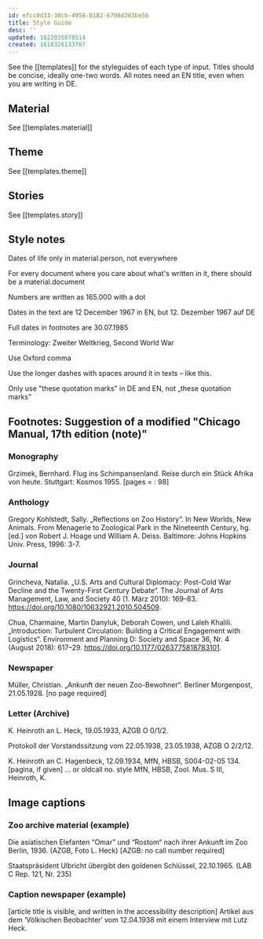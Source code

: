 ```yaml
---
id: efcc0d33-30cb-4958-8182-6798d283be5b
title: Style Guide
desc: ''
updated: 1622035078514
created: 1618326133707
---
```


<!-- >**Note from Arthur**
I have added the style guide draft by Filippo as a starting point. When this note is finalised, it will be integrated into the [[templates]] and will then autofill with fitting fields for each category as you create a new material, theme or story. See [[help.file structure]] for more information regarding the existing fields and their functions. Dot dot dot-->

<!-- Notes should be in comments like this -->
<!-- Easiest way to do this - Hit `Cmd + /` -->
<!-- On Windows Press Ctrl + / -->
<!-- On Mac Press Cmd + / -->

See the [[templates]] for the styleguides of each type of input. Titles should be concise, ideally one-two words. All notes need an EN title, even when you are writing in DE.

## Material

See [[templates.material]]

## Theme

See [[templates.theme]]

## Stories

See [[templates.story]]

## Style notes

Dates of life only in material.person, not everywhere

For every document where you care about what's written in it, there should be a material.document

Numbers are written as 165.000 with a dot

Dates in the text are 12 December 1967 in EN, but 12. Dezember 1967 auf DE

Full dates in footnotes are 30.07.1985

Terminology: Zweiter Weltkrieg, Second World War

Use Oxford comma

Use the longer dashes with spaces around it in texts – like this.

Only use "these quotation marks" in DE and EN, not „these quotation marks”

## Footnotes: Suggestion of a modified "Chicago Manual, 17th edition (note)"

### Monography
Grzimek, Bernhard. Flug ins Schimpansenland. Reise durch ein Stück Afrika von heute. Stuttgart: Kosmos 1955. [pages = : 98]

### Anthology
Gregory Kohlstedt, Sally. „Reflections on Zoo History“. In New Worlds, New Animals. From Menagerie to Zoological Park in the Nineteenth Century, hg. [ed.] von Robert J. Hoage und William A. Deiss. Baltimore: Johns Hopkins Univ. Press, 1996: 3-7.

### Journal
Grincheva, Natalia. „U.S. Arts and Cultural Diplomacy: Post-Cold War Decline and the Twenty-First Century Debate“. The Journal of Arts Management, Law, and Society 40 (1. März 2010): 169–83. https://doi.org/10.1080/10632921.2010.504509.

Chua, Charmaine, Martin Danyluk, Deborah Cowen, und Laleh Khalili. „Introduction: Turbulent Circulation: Building a Critical Engagement with Logistics“. Environment and Planning D: Society and Space 36, Nr. 4 (August 2018): 617–29. https://doi.org/10.1177/0263775818783101.

### Newspaper

Müller, Christian. „Ankunft der neuen Zoo-Bewohner“. Berliner Morgenpost, 21.05.1928. [no page required]

### Letter (Archive)

K. Heinroth an L. Heck, 19.05.1933, AZGB O 0/1/2.

Protokoll der Vorstandssitzung vom 22.05.1938, 23.05.1938, AZGB O 2/2/12.

K. Heinroth an C. Hagenbeck, 12.09.1934, MfN, HBSB, S004-02-05 134. [pagina, if given]
... or oldcall no. style MfN, HBSB, Zool. Mus. S III, Heinroth, K.

## Image captions

### Zoo archive material (example)

Die asiatischen Elefanten “Omar” und “Rostom“ nach ihrer Ankunft im Zoo Berlin, 1936. (AZGB, Foto L. Heck) [AZGB: no call number required]

Staatspräsident Ulbricht übergibt den goldenen Schlüssel, 22.10.1965. (LAB C Rep. 121, Nr. 235)

### Caption newspaper (example)

[article title is visible, and written in the accessibility description] Artikel aus dem ‘Völkischen Beobachter‘ vom 12.04.1938 mit einem Interview mit Lutz Heck.